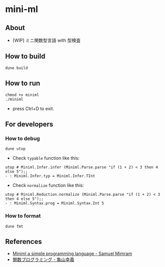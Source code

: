 # mini-ml

## About

- [WIP] ミニ関数型言語 with 型検査

## How to build

```
dune build
```

## How to run

```
chmod +x miniml
./miniml
```

- press Ctrl+D to exit.

## For developers
### How to debug

```
dune utop
```

- Check `typable` function like this:

```
utop # Miniml.Infer.infer (Miniml.Parse.parse "if (1 + 2) < 3 then 4 else 5");;
- : Miniml.Infer.typ = Miniml.Infer.TInt
```

- Check `normalize` function like this:

```
utop # Miniml.Reduction.normalize (Miniml.Parse.parse "if (1 + 2) < 3 then 4 else 5");;
- : Miniml.Syntax.prog = Miniml.Syntax.Int 5
```

### How to format

```
dune fmt
```

## References

- [Miniml a simple programming language - Samuel Mimram](https://www.lix.polytechnique.fr/Labo/Samuel.Mimram/teaching/INF551/TD/1.miniml.html)
- [関数プログラミング - 亀山幸義](http://logic.cs.tsukuba.ac.jp/jikken/index.html)
